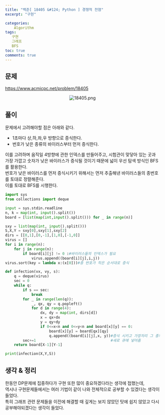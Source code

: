 ```yaml
---
title: "백준[ 18405 &#124; Python ] 경쟁적 전염"
excerpt: "구현"

categories:
    Algorithm
tags:
   구현
   그래프
   BFS
toc: true
comments: true
---
```


<style type = 'text/css'>
    .o{
    font-weight: bold;
    color:orange;
    }

</style>

## 문제  
<https://www.acmicpc.net/problem/18405>
<p align = "center"><img alt = "18405.png" src = "../../assets/images/boj/18405.png"></p>  
  
## 풀이

문제에서 고려해야할 점은 아래와 같다.  
  

+ 1초마다 상,하,좌,우 방향으로 증식한다.
+ 번호가 낮은 종류의 바이러스부터 먼저 증식한다.

이를 고려하며 움직일 4방향에 관한 인덱스를 만들어주고, 시험관이 맞닿아 있는 곳과 가장 가깝고 숫자가 낮은 바이러스가 증식될 것이기 때문에 넓이 우선 탐색 방식인 BFS를 활용한다.  
번호가 낮은 바이러스를 먼저 증식시키기 위해서는 먼저 추출해낸 바이러스들의 종번호를 토대로 정렬해준다.  
이를 토대로 BFS를 시행한다.  


```python
import sys
from collections import deque

input = sys.stdin.readline
n, k = map(int, input().split())
board = [list(map(int,input().split())) for _ in range(n)]

sxy = list(map(int, input().split()))
S,X,Y = sxy[0],sxy[1],sxy[2]
dirs = [[0,1],[0,-1],[1,0],[-1,0]]
virus = []
for i in range(n):
    for j in range(n):
        if board[i][j] != 0 :#바이러스들의 인덱스가 필요
            virus.append((board[i][j],i,j))
virus.sort(key = lambda x:(x[0]))#종 번호가 작은 순서대로 증식

def infection(vx, vy, s):
    q = deque(virus)
    sec = 0
    while q:
        if s == sec:
            break
        for _ in range(len(q)):
            _, qx, qy = q.popleft()
            for d in range(4):
                dx, dy = map(int, dirs[d])
                x = qx+dx
                y = qy+dy
                if 0<=x<n and 0<=y<n and board[x][y] == 0:
                    board[x][y] = board[qx][qy]
                    q.append((board[i][j],x, y))#증식 시키고 가장자리 그 종의 인덱스를
        sec+=1                                  #새로 큐에 넣어줌
    return board[X-1][Y-1]

print(infection(X,Y,S))  
```  

## 생각 & 정리  
한동안 DP문제에 집중하다가 구현 또한 많이 중요하겠다라는 생각에 접했는데,  
역시나 구현문제들에서는 여러 기법이 같이 나와 전체적으로 공부할 수 있겠다는 생각이 들었다.  
특히 그래프 관련 문제들을 이전에 해결할 때 깊게는 보지 않았던 탓에 쉽지 않았고 다시 공부해야되겠다는 생각이 들었다.